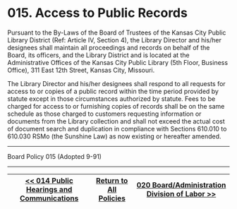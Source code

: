# 015. Access to Public Records

Pursuant to the By-Laws of the Board of Trustees of the Kansas City Public Library District (Ref: Article IV, Section 4), the Library Director and his/her designees shall maintain all proceedings and records on behalf of the Board, its officers, and the Library District and is located at the Administrative Offices of the Kansas City Public Library (5th Floor, Business Office), 311 East 12th Street, Kansas City, Missouri.

The Library Director and his/her designees shall respond to all requests for access to or copies of a public record within the time period provided by statute except in those circumstances authorized by statute. Fees to be charged for access to or furnishing copies of records shall be on the same schedule as those charged to customers requesting information or documents from the Library collection and shall not exceed the actual cost of document search and duplication in compliance with Sections 610.010 to 610.030 RSMo (the Sunshine Law) as now existing or hereafter amended.

---

Board Policy 015 (Adopted 9-91)

---
[<< 014 Public Hearings and Communications](/policies/000-internal-policies/014.md) | [Return to All Policies](/policies/) | [020 Board/Administration Division of Labor >>](/policies/000-internal-policies/020.md)
--- | --- | ---
